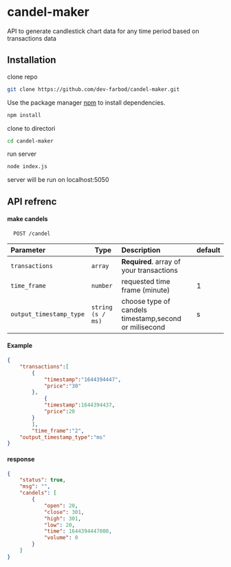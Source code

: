 # candel-maker
API to generate candlestick chart data for any time period based on transactions data

## Installation

clone repo

```bash
git clone https://github.com/dev-farbod/candel-maker.git
```

Use the package manager [npm](https://nodejs.org/) to install dependencies.

```bash
npm install
```

clone to directori

```bash
cd candel-maker
```

run server

```bash
node index.js
```
server will be run on localhost:5050

## API refrenc

#### make candels

```http
  POST /candel
```
| Parameter               | Type              | Description                                           | default     |
| :---------------------- | ----------------  | :-----------------------------------------------------|-------------|
| `transactions`          | `array`           | **Required**. array of your transactions              |             |
| `time_frame`            | `number`          |  requested time frame (minute)                          |      1      |
| `output_timestamp_type` | `string (s / ms)` |  choose type of candels timestamp,second or milisecond|      s      |

#### Example


```json
{
	"transactions":[
		{
			"timestamp":"1644394447",
			"price":"30"
		},
			{
			"timestamp":1644394437,
			"price":20
		}
		],
		"time_frame":"2",
    "output_timestamp_type":"ms"
}

```

#### response

```json
{
    "status": true,
    "msg": "",
    "candels": [
        {
            "open": 20,
            "close": 301,
            "high": 301,
            "low": 20,
            "time": 1644394447000,
            "volume": 0
        }
    ]
}
```




